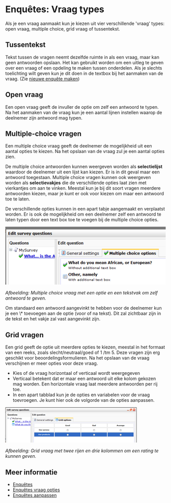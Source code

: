 # Enquêtes: Vraag types

Als je een vraag aanmaakt kun je kiezen uit vier verschillende 'vraag' types:
open vraag, multiple choice, grid vraag of tussentekst.

## Tussentekst

Tekst tussen de vragen neemt dezelfde ruimte in als een vraag, maar kan geen 
antwoorden opslaan. Het kan gebruikt worden om een uitleg te geven over een 
vraag of een opdeling te maken tussen onderdelen. Als je slechts toelichting 
wilt geven kun je dit doen in de textbox bij het aanmaken van de vraag.
(Zie [nieuwe enquête maken](./surveys.md))

## Open vraag

Een open vraag geeft de invuller de optie om zelf een antwoord te typen. 
Na het aanmaken van de vraag kun je een aantal lijnen instellen waarop de 
deelnemer zijn antwoord mag typen.

## Multiple-choice vragen

Een multiple choice vraag geeft de deelnemer de mogelijkheid uit een aantal
opties te kiezen. Na het opslaan van de vraag zul je een aantal opties zien.

De multiple choice antwoorden kunnen weergeven worden als **selectielijst**
waardoor de deelnemer uit een lijst kan kiezen. Er is in dit geval maar 
een antwoord toegestaan.
Multiple choice vragen kunnen ook weergeven worden als **selectievakjes** 
die de verschillende opties laat zien met vierkantjes om aan te vinken. 
Meestal kun je bij dit soort vragen meerdere antwoorden kiezen, maar je 
kunt er ook voor kiezen om maar een antwoord toe te laten.

De verschillende opties kunnen in een apart tabje aangemaakt en verplaatst 
worden. Er is ook de mogelijkheid om een deelnemer zelf een antwoord te 
laten typen door een text box toe te voegen bij de multiple choice opties.

![Multiple choice question](../images/multipleoptions.png)

*Afbeelding: Multiple choice vraag met een optie en een tekstvak om zelf 
antwoord te geven.*

Om standaard een antwoord aangevinkt te hebben voor de deelnemer kun je 
een \\\* toevoegen aan de optie (voor of na tekst). Dit zal zichtbaar zijn 
in de tekst en het vakje zal vast aangevinkt zijn.

## Grid vragen

Een grid geeft de optie uit meerdere opties te kiezen, meestal in het formaat
van een reeks, zoals slecht/neutraal/goed of 1 /tm 5. Deze vragen zijn erg
geschikt voor beoordelingsformulieren. Na het opslaan van de vraag verschijnen 
er meer opties voor deze vraag.

- Kies of de vraag horizontaal of verticaal wordt weergegeven
- Verticaal betekent dat er maar een antwoord uit elke kolom gekozen mag 
worden. Een horizontale vraag laat meerdere antwoorden per rij toe.
- In een apart tabblad kun je de opties en variabelen voor de vraag toevroegen.
Je kunt hier ook de volgorde van de opties aanpassen.

![Creating a grid question](../images/gridquestion.png)

*Afbeelding: Grid vraag met twee rijen en drie kolommen om een rating 
te kunnen geven.*

## Meer informatie

* [Enquêtes](./surveys)
* [Enquêtes vraag opties](./surveys-question-options)
* [Enquêtes aanpassen](./surveys-edit)
